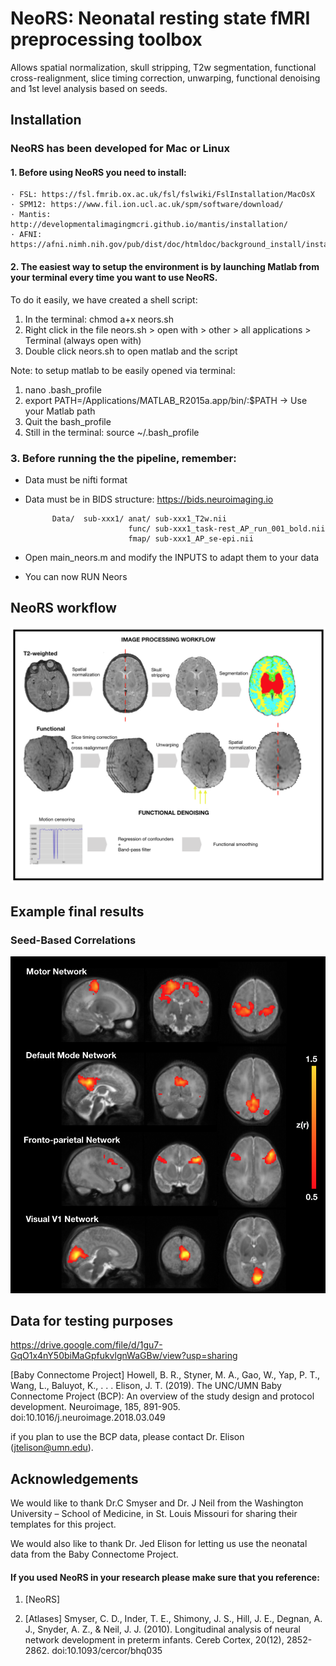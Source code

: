 # NeoRS: Neonatal resting state fMRI preprocessing toolbox

Allows spatial normalization, skull stripping, T2w segmentation, functional cross-realignment, slice timing correction, unwarping, functional denoising and 1st level analysis based on seeds.


## Installation 
### NeoRS has been developed for Mac or Linux 

#### 1. Before using NeoRS you need to install:
	· FSL: https://fsl.fmrib.ox.ac.uk/fsl/fslwiki/FslInstallation/MacOsX
	· SPM12: https://www.fil.ion.ucl.ac.uk/spm/software/download/ 
	· Mantis: http://developmentalimagingmcri.github.io/mantis/installation/
	· AFNI: https://afni.nimh.nih.gov/pub/dist/doc/htmldoc/background_install/install_instructs/steps_mac.html

#### 2. The easiest way to setup the environment is by launching Matlab from your terminal every time you want to use NeoRS.
To do it easily, we have created a shell script:
 1. In the terminal: chmod a+x neors.sh
 2. Right click in the file neors.sh > open with > other > all applications > Terminal (always open with)
 3. Double click neors.sh to open matlab and the script

Note: to setup matlab to be easily opened via terminal:
1. nano .bash_profile
2. export PATH=/Applications/MATLAB_R2015a.app/bin/:$PATH  -> Use your Matlab path
3. Quit the bash_profile
4. Still in the terminal: source ~/.bash_profile

### 3. Before running the the pipeline, remember:

  - Data must be nifti format
  - Data must be in BIDS structure: https://bids.neuroimaging.io
 
              Data/  sub-xxx1/ anat/ sub-xxx1_T2w.nii
                               func/ sub-xxx1_task-rest_AP_run_001_bold.nii
                               fmap/ sub-xxx1_AP_se-epi.nii

  - Open main_neors.m and modify the INPUTS to adapt them to your data
  - You can now RUN Neors

## NeoRS workflow
![alt tag](https://github.com/venguix/NeoRS/blob/main/doc/workflow.png)

## Example final results
### Seed-Based Correlations
![alt tag](https://github.com/venguix/NeoRS/blob/main/doc/SBC_RSN.png)

## Data for testing purposes
https://drive.google.com/file/d/1gu7-GqO1x4nY50biMaGpfukvlgnWaGBw/view?usp=sharing

[Baby Connectome Project] Howell, B. R., Styner, M. A., Gao, W., Yap, P. T., Wang, L., Baluyot, K., . . . Elison, J. T. (2019). The UNC/UMN Baby Connectome Project (BCP): An overview of the study design and protocol development. Neuroimage, 185, 891-905. doi:10.1016/j.neuroimage.2018.03.049

if you plan to use the BCP data, please contact Dr. Elison (jtelison@umn.edu).

## Acknowledgements
We would like to thank Dr.C Smyser and Dr. J Neil from the Washington University – School of Medicine, in St. Louis Missouri for sharing their templates for this project.

We would also like to thank Dr. Jed Elison for letting us use the neonatal data from the Baby Connectome Project.


#### If you used NeoRS in your research please make sure that you reference:

1. [NeoRS]

2. [Atlases] Smyser, C. D., Inder, T. E., Shimony, J. S., Hill, J. E., Degnan, A. J., Snyder, A. Z., & Neil, J. J. (2010). Longitudinal analysis of neural network development in preterm infants. Cereb Cortex, 20(12), 2852-2862. doi:10.1093/cercor/bhq035



